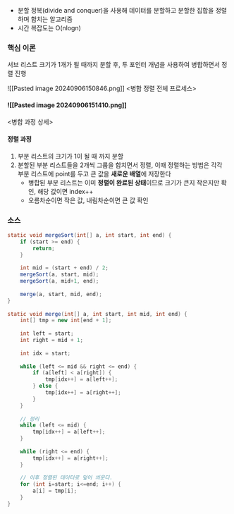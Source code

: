 * 분할 정복(divide and conquer)을 사용해 데이터를 분할하고 분할한 집합을 정렬하며 합치는 알고리즘
* 시간 복잡도는 O(nlogn)

### 핵심 이론

서브 리스트 크기가 1개가 될 때까지 분할 후, 투 포인터 개념을 사용하여 병합하면서 정렬 진행

![[Pasted image 20240906150846.png]]
<병합 정렬 전체 프로세스>
#### ![[Pasted image 20240906151410.png]]
<병합 과정 상세>


#### 정렬 과정

1. 부분 리스트의 크기가 1이 될 때 까지 분할
2. 분할된 부분 리스트들을 2개씩 그룹을 합치면서 정렬, 이때 정렬하는 방법은 각각 부분 리스트에 point를 두고 큰 값을 **새로운 배열**에 저장한다
	* 병합된 부분 리스트는 이미 **정렬이 완료된 상태**이므로 크기가 큰지 작은지만 확인, 해당 값이면 index++
	* 오름차순이면 작은 값, 내림차순이면 큰 값 확인


### 소스

```java
static void mergeSort(int[] a, int start, int end) {  
    if (start >= end) {  
        return;  
    }  
  
    int mid = (start + end) / 2;  
    mergeSort(a, start, mid);  
    mergeSort(a, mid+1, end);  
  
    merge(a, start, mid, end);  
}  
  
static void merge(int[] a, int start, int mid, int end) {  
    int[] tmp = new int[end + 1];  
  
    int left = start;  
    int right = mid + 1;  
  
    int idx = start;  
  
    while (left <= mid && right <= end) {  
        if (a[left] < a[right]) {  
            tmp[idx++] = a[left++];  
        } else {  
            tmp[idx++] = a[right++];  
        }  
    }  
  
    // 정리  
    while (left <= mid) {  
        tmp[idx++] = a[left++];  
    }  
  
    while (right <= end) {  
        tmp[idx++] = a[right++];  
    }  
  
    // 이후 정렬된 데이터로 덮어 씌운다.  
    for (int i=start; i<=end; i++) {  
        a[i] = tmp[i];  
    }  
}
```
